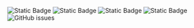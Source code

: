 ![Static Badge](https://img.shields.io/badge/blacklists-60-000000) ![Static Badge](https://img.shields.io/badge/blacklisted-2692480-cc0000) ![Static Badge](https://img.shields.io/badge/whitelisted-2242-00CC00) ![Static Badge](https://img.shields.io/badge/streaming_blacklist-28106-000000) ![GitHub issues](https://img.shields.io/github/issues/fabriziosalmi/blacklists)
